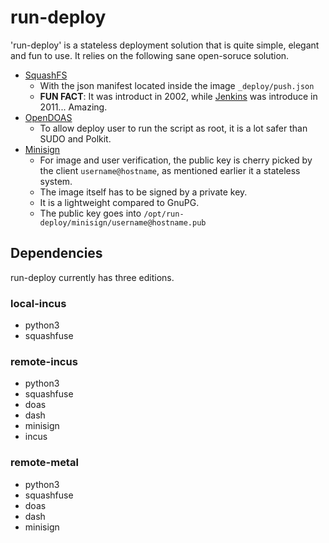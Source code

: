 # run-deploy

'run-deploy' is a stateless deployment solution that is quite simple, elegant and fun to use.  It relies on the following sane open-soruce solution.

* [SquashFS](https://en.wikipedia.org/wiki/SquashFS)
  * With the json manifest located inside the image `_deploy/push.json`
  * **FUN FACT**: It was introduct in 2002, while [Jenkins](https://en.wikipedia.org/wiki/Jenkins_(software)) was introduce in 2011... Amazing.
* [OpenDOAS](https://wiki.archlinux.org/title/Doas)
  * To allow deploy user to run the script as root, it is a lot safer than SUDO and Polkit.
* [Minisign](https://jedisct1.github.io/minisign/)
  * For image and user verification, the public key is cherry picked by the client `username@hostname`, as mentioned earlier it a stateless system.
  * The image itself has to be signed by a private key.
  * It is a lightweight compared to GnuPG.
  * The public key goes into `/opt/run-deploy/minisign/username@hostname.pub`

## Dependencies

run-deploy currently has three editions.

### local-incus

* python3
* squashfuse

### remote-incus
* python3
* squashfuse
* doas
* dash
* minisign
* incus

### remote-metal
* python3
* squashfuse
* doas
* dash
* minisign